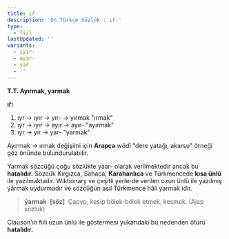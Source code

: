 ```yaml
---
title: ıř-
description: 'Ön Türkçe Sözlük : ıř-'
type:
  - fiil
lastUpdated: ''
variants:
  - ıyır-
  - ayır-
  - yar-
  - ''
---
```

**T.T. Ayırmak, yarmak**

**ıř:**

1. ıyr -> ıyır -> yır- -> yırmak "ırmak"
2. ıyr -> ıyır -> ayır -> ayır- "ayırmak"
3. ıyr -> yır -> yar- "yarmak" 

Ayırmak -> ırmak değişimi için **Arapça** _wādi_ "dere yatağı, akarsu" örneği göz önünde bulundurulabilir.

Yarmak sözcüğü çoğu sözlükte yaar- olarak verilmektedir ancak bu **hatalıdır.** Sözcük Kırgızca, Sahaca, **Karahanlıca** ve Türkmencede **kısa ünlü** ile yazılmaktadır. Wiktionary ve çeşitli yerlerde verilen uzun ünlü ile yazılmış ýārmak uydurmadır ve sözcüğün asıl Türkmence hâli ýarmak idir.

> **ýarmak**  **[söz]**  Çapyp, kesip bölek-bölek etmek, kesmek. (Ajap sözlük)

Clauson'ın fiili uzun ünlü ile göstermesi yukarıdaki bu nedenden ötürü **hatalıdır.**
